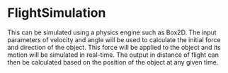 # FlightSimulation
This can be simulated using a physics engine such as Box2D. The input parameters of velocity and angle will be used to calculate the initial force and direction of the object. This force will be applied to the object and its motion will be simulated in real-time. The output in distance of flight can then be calculated based on the position of the object at any given time.
